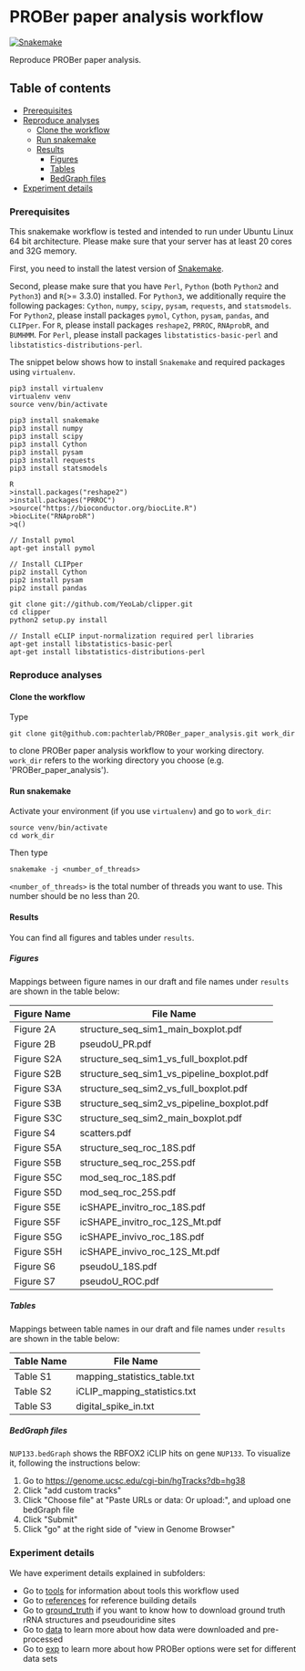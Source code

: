 
# PROBer paper analysis workflow
[![Snakemake](https://img.shields.io/badge/snakemake-≥3.7.1-brightgreen.svg?style=flat-square)](http://snakemake.bitbucket.org)

Reproduce PROBer paper analysis.

## Table of contents

* [Prerequisites](#pre)
* [Reproduce analyses](#reproduce)
    - [Clone the workflow](#clone)
    - [Run snakemake](#snakemake)
    - [Results](#results)
        + [Figures](#figures)
        + [Tables](#tables)
        + [BedGraph files](#bedgraph)
* [Experiment details](#details)

### <a name="pre" />Prerequisites

This snakemake workflow is tested and intended to run under Ubuntu Linux 64 bit architecture. Please make sure that your server has at least 20 cores and 32G memory.

First, you need to install the latest version of [Snakemake](https://bitbucket.org/snakemake/snakemake/wiki/Home). 

Second, please make sure that you have `Perl`, `Python` (both `Python2` and `Python3`) and `R`(>= 3.3.0) installed. For `Python3`, we additionally require the following packages: `Cython`, `numpy`, `scipy`, `pysam`, `requests`, and `statsmodels`. For `Python2`, please install packages `pymol`, `Cython`, `pysam`, `pandas`, and `CLIPper`. For `R`, please install packages `reshape2`, `PRROC`, `RNAprobR`, and `BUMHMM`. For `Perl`, please install packages `libstatistics-basic-perl` and `libstatistics-distributions-perl`.

The snippet below shows how to install `Snakemake` and required packages using `virtualenv`.

```
pip3 install virtualenv
virtualenv venv
source venv/bin/activate

pip3 install snakemake
pip3 install numpy
pip3 install scipy
pip3 install Cython
pip3 install pysam
pip3 install requests
pip3 install statsmodels

R
>install.packages("reshape2")
>install.packages("PRROC")
>source("https://bioconductor.org/biocLite.R")
>biocLite("RNAprobR")
>q()

// Install pymol
apt-get install pymol

// Install CLIPper
pip2 install Cython
pip2 install pysam
pip2 install pandas

git clone git://github.com/YeoLab/clipper.git
cd clipper
python2 setup.py install

// Install eCLIP input-normalization required perl libraries
apt-get install libstatistics-basic-perl
apt-get install libstatistics-distributions-perl

```

### <a name="reproduce" />Reproduce analyses

#### <a name="clone" />Clone the workflow

Type 

```
git clone git@github.com:pachterlab/PROBer_paper_analysis.git work_dir
```

to clone PROBer paper analysis workflow to your working directory. `work_dir` refers to the working directory you choose (e.g. 'PROBer_paper_analysis').

#### <a name="snakemake" />Run snakemake

Activate your environment (if you use `virtualenv`) and go to `work_dir`:

```
source venv/bin/activate
cd work_dir
```

Then type 

```
snakemake -j <number_of_threads>
```

`<number_of_threads>` is the total number of threads you want to use. This number should be no less than 20. 

#### <a name="results" />Results

You can find all figures and tables under `results`.

##### <a name="figures" />Figures

Mappings between figure names in our draft and file names under `results` are shown in the table below:

Figure Name | File Name
----------- | ---------
Figure 2A | structure_seq_sim1_main_boxplot.pdf
Figure 2B | pseudoU_PR.pdf
Figure S2A | structure_seq_sim1_vs_full_boxplot.pdf
Figure S2B | structure_seq_sim1_vs_pipeline_boxplot.pdf
Figure S3A | structure_seq_sim2_vs_full_boxplot.pdf
Figure S3B | structure_seq_sim2_vs_pipeline_boxplot.pdf
Figure S3C | structure_seq_sim2_main_boxplot.pdf
Figure S4 | scatters.pdf
Figure S5A | structure_seq_roc_18S.pdf
Figure S5B | structure_seq_roc_25S.pdf
Figure S5C | mod_seq_roc_18S.pdf
Figure S5D| mod_seq_roc_25S.pdf
Figure S5E | icSHAPE_invitro_roc_18S.pdf
Figure S5F | icSHAPE_invitro_roc_12S_Mt.pdf
Figure S5G | icSHAPE_invivo_roc_18S.pdf
Figure S5H | icSHAPE_invivo_roc_12S_Mt.pdf
Figure S6 | pseudoU_18S.pdf
Figure S7 | pseudoU_ROC.pdf

##### <a name="tables" />Tables

Mappings between table names in our draft and file names under `results` are shown in the table below:

Table Name | File Name
---------- | ---------
Table S1 | mapping_statistics_table.txt
Table S2 | iCLIP_mapping_statistics.txt
Table S3 | digital_spike_in.txt

##### <a name="bedgraph" />BedGraph files

`NUP133.bedGraph` shows the RBFOX2 iCLIP hits on gene `NUP133`. To visualize it, following the instructions below:

1. Go to https://genome.ucsc.edu/cgi-bin/hgTracks?db=hg38
2. Click "add custom tracks"
3. Click "Choose file" at "Paste URLs or data:         Or upload:", and upload one bedGraph file
4. Click "Submit"
5. Click "go" at the right side of "view in Genome Browser"

### <a name="details" />Experiment details

We have experiment details explained in subfolders: 

* Go to [tools](tools) for information about tools this workflow used
* Go to [references](references) for reference building details
* Go to [ground_truth](ground_truth) if you want to know how to download ground truth rRNA structures and pseudouridine sites
* Go to [data](data) to learn more about how data were downloaded and pre-processed
* Go to [exp](exp) to learn more about how PROBer options were set for different data sets